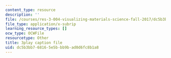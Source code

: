 ```yaml
---
content_type: resource
description: ''
file: /courses/res-3-004-visualizing-materials-science-fall-2017/dc5b3bb768165e5bbb9bad0d6fc8b1a8_1Ed3U4rmyXU.vtt
file_type: application/x-subrip
learning_resource_types: []
ocw_type: OCWFile
resourcetype: Other
title: 3play caption file
uid: dc5b3bb7-6816-5e5b-bb9b-ad0d6fc8b1a8
---
```


